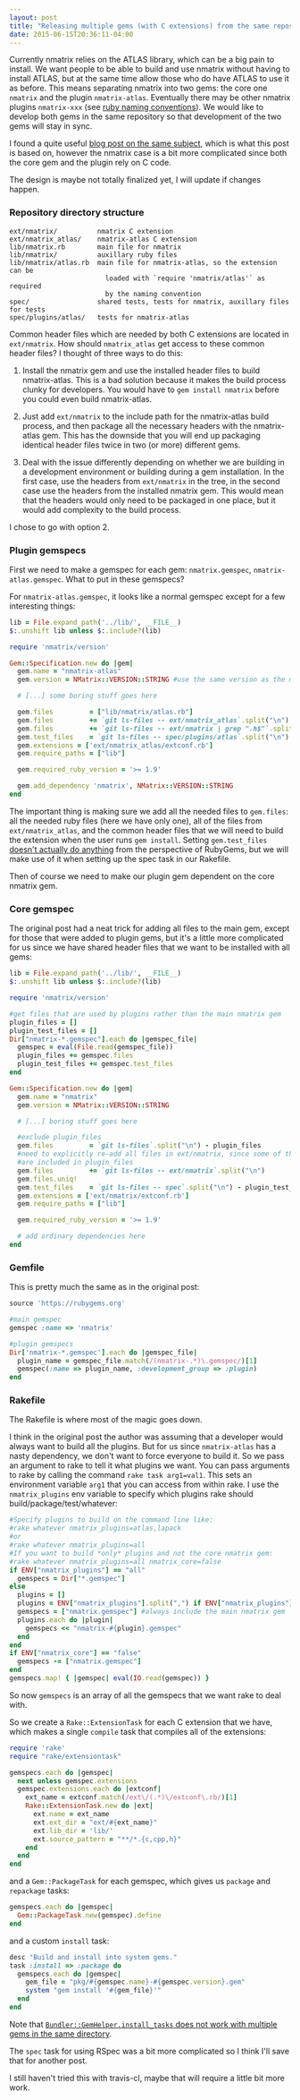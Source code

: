 ```yaml
---
layout: post
title: "Releasing multiple gems (with C extensions) from the same repository"
date: 2015-06-15T20:36:11-04:00
---
```

Currently nmatrix relies on the ATLAS library, which can be a big pain to
install.
We want people to be able to build and use nmatrix without having to install
ATLAS, but at the same time allow those who do have ATLAS to use it as
before. This means separating nmatrix into two gems: the core one `nmatrix`
and the plugin `nmatrix-atlas`. Eventually there may be other nmatrix plugins
`nmatrix-xxx` (see [ruby naming conventions](http://guides.rubygems.org/name-your-gem/)).
We would like to develop both gems in the same repository so that
development of the two gems will stay in sync.

I found a quite useful [blog post on the same
subject](http://opensoul.org/2012/05/30/releasing-multiple-gems-from-one-repository/), 
which is what this post is based on, however the nmatrix case is a bit more
complicated since both the core gem and the plugin rely on C code.

The design is maybe not totally finalized yet, I will update if changes happen.

### Repository directory structure

```
ext/nmatrix/          nmatrix C extension
ext/nmatrix_atlas/    nmatrix-atlas C extension
lib/nmatrix.rb        main file for nmatrix
lib/nmatrix/          auxillary ruby files
lib/nmatrix/atlas.rb  main file for nmatrix-atlas, so the extension can be
                        loaded with `require 'nmatrix/atlas'` as required
                        by the naming convention
spec/                 shared tests, tests for nmatrix, auxillary files for tests
spec/plugins/atlas/   tests for nmatrix-atlas
```

Common header files which are needed by both C extensions are located in
`ext/nmatrix`. How should `nmatrix_atlas` get access to these common header
files? I thought of three ways to do this:

1. Install the nmatrix gem and use the installed header files to build
nmatrix-atlas. This is a bad
solution because it makes the build process clunky for developers.
You would have to
`gem install nmatrix` before you could even build nmatrix-atlas.

2. Just add `ext/nmatrix` to the include path for the nmatrix-atlas
build process, and then package all the necessary headers with the
nmatrix-atlas gem. This has the downside that you will end up
packaging identical header files twice in two (or more) different
gems.

3. Deal with the issue differently depending on whether we are
building in a development environment or building during a gem
installation. In the first case, use the headers from `ext/nmatrix`
in the tree, in the second case use the headers from the installed
nmatrix gem. This would mean that the headers would only need to be
packaged in one place, but it would add complexity to the build
process.

I chose to go with option 2.

### Plugin gemspecs

First we need to make a gemspec for each gem: `nmatrix.gemspec`,
`nmatrix-atlas.gemspec`. What to put in these gemspecs?

For `nmatrix-atlas.gemspec`, it looks like a normal gemspec except for a few
interesting things:

```ruby
lib = File.expand_path('../lib/', __FILE__)
$:.unshift lib unless $:.include?(lib)

require 'nmatrix/version'

Gem::Specification.new do |gem|
  gem.name = "nmatrix-atlas"
  gem.version = NMatrix::VERSION::STRING #use the same version as the main gem

  # [...] some boring stuff goes here

  gem.files         = ["lib/nmatrix/atlas.rb"]
  gem.files         += `git ls-files -- ext/nmatrix_atlas`.split("\n")
  gem.files         += `git ls-files -- ext/nmatrix | grep ".h$"`.split("\n") #need nmatrix header files to compile
  gem.test_files    = `git ls-files -- spec/plugins/atlas`.split("\n")
  gem.extensions = ['ext/nmatrix_atlas/extconf.rb']
  gem.require_paths = ["lib"]

  gem.required_ruby_version = '>= 1.9'

  gem.add_dependency 'nmatrix', NMatrix::VERSION::STRING
end
```

The important thing is making sure we add all the needed files to `gem.files`:
all the needed ruby files (here we have only one), all of the files from
`ext/nmatrix_atlas`, and the common header files that we will need to build
the extension when the user runs `gem install`. Setting `gem.test_files`
[doesn't actually do anything](https://stackoverflow.com/questions/18871541/what-is-the-purpose-of-test-files-configuration-in-a-gemspec)
from the perspective of RubyGems, but we will make use of it when setting up the
spec task in our Rakefile.

Then of course we need to make our plugin gem dependent on the core nmatrix gem.

### Core gemspec

The original post had a neat trick for adding all files to
the main gem, except for those that were added to plugin gems, but it's a
little more complicated for us since we have shared header files that we
want to be installed with all gems:

```ruby
lib = File.expand_path('../lib/', __FILE__)
$:.unshift lib unless $:.include?(lib)

require 'nmatrix/version'

#get files that are used by plugins rather than the main nmatrix gem
plugin_files = []
plugin_test_files = []
Dir["nmatrix-*.gemspec"].each do |gemspec_file|
  gemspec = eval(File.read(gemspec_file))
  plugin_files += gemspec.files
  plugin_test_files += gemspec.test_files
end

Gem::Specification.new do |gem|
  gem.name = "nmatrix"
  gem.version = NMatrix::VERSION::STRING

  # [...] boring stuff goes here

  #exclude plugin_files
  gem.files         = `git ls-files`.split("\n") - plugin_files
  #need to explicitly re-add all files in ext/nmatrix, since some of them
  #are included in plugin_files
  gem.files         += `git ls-files -- ext/nmatrix`.split("\n")
  gem.files.uniq!
  gem.test_files    = `git ls-files -- spec`.split("\n") - plugin_test_files
  gem.extensions = ['ext/nmatrix/extconf.rb']
  gem.require_paths = ["lib"]

  gem.required_ruby_version = '>= 1.9'

  # add ordinary dependencies here
end
```

### Gemfile

This is pretty much the same as in the original post:

```ruby
source 'https://rubygems.org'

#main gemspec
gemspec :name => 'nmatrix'

#plugin gemspecs
Dir['nmatrix-*.gemspec'].each do |gemspec_file|
  plugin_name = gemspec_file.match(/(nmatrix-.*)\.gemspec/)[1]
  gemspec(:name => plugin_name, :development_group => :plugin)
end
```

### Rakefile

The Rakefile is where most of the magic goes down.

I think in the original post the author was assuming that a developer would
always want to build all the plugins. But for us since `nmatrix-atlas` has a
nasty dependency, we don't want to force everyone to build it. So we pass an
argument to rake to tell it what plugins we want. You can pass arguments to
rake by calling the command `rake task arg1=val1`. This sets an environment
variable `arg1` that you can access from within rake. I use the
`nmatrix_plugins` env variable to specify which plugins rake should
build/package/test/whatever:

```ruby
#Specify plugins to build on the command line like:
#rake whatever nmatrix_plugins=atlas,lapack
#or
#rake whatever nmatrix_plugins=all
#If you want to build *only* plugins and not the core nmatrix gem:
#rake whatever nmatrix_plugins=all nmatrix_core=false
if ENV["nmatrix_plugins"] == "all"
  gemspecs = Dir["*.gemspec"]
else
  plugins = []
  plugins = ENV["nmatrix_plugins"].split(",") if ENV["nmatrix_plugins"]
  gemspecs = ["nmatrix.gemspec"] #always include the main nmatrix gem
  plugins.each do |plugin|
    gemspecs << "nmatrix-#{plugin}.gemspec"
  end
end
if ENV["nmatrix_core"] == "false"
  gemspecs -= ["nmatrix.gemspec"]
end
gemspecs.map! { |gemspec| eval(IO.read(gemspec)) }
```

So now `gemspecs` is an array of all the gemspecs that we want rake to deal
with.

So we create a `Rake::ExtensionTask`
for each C extension that we have, which makes a single `compile` task
that compiles all of the extensions:

```ruby
require 'rake'
require "rake/extensiontask"

gemspecs.each do |gemspec|
  next unless gemspec.extensions
  gemspec.extensions.each do |extconf|
    ext_name = extconf.match(/ext\/(.*)\/extconf\.rb/)[1]
    Rake::ExtensionTask.new do |ext|
      ext.name = ext_name
      ext.ext_dir = "ext/#{ext_name}"
      ext.lib_dir = 'lib/'
      ext.source_pattern = "**/*.{c,cpp,h}"
    end
  end
end
```

and a `Gem::PackageTask` for each gemspec, which gives us `package` and
`repackage` tasks:

```ruby
gemspecs.each do |gemspec|
  Gem::PackageTask.new(gemspec).define
end
```

and a custom `install` task:

```ruby
desc "Build and install into system gems."
task :install => :package do
  gemspecs.each do |gemspec|
    gem_file = "pkg/#{gemspec.name}-#{gemspec.version}.gem"
    system "gem install '#{gem_file}'"
  end
end
```

Note that [`Bundler::GemHelper.install_tasks` does not work with multiple
gems in the same directory](https://github.com/bundler/bundler/issues/2971).

The `spec` task for using RSpec was a bit more complicated so I think I'll
save that for another post.

I still haven't tried this with travis-cl, maybe that will require a little
bit more work.
